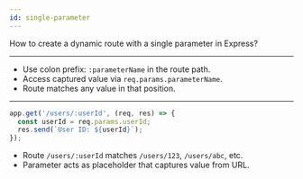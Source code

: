 ```yaml
---
id: single-parameter
---
```


How to create a dynamic route with a single parameter in Express?

---

- Use colon prefix: `:parameterName` in the route path.
- Access captured value via `req.params.parameterName`.
- Route matches any value in that position.

---

```js
app.get('/users/:userId', (req, res) => {
  const userId = req.params.userId;
  res.send(`User ID: ${userId}`);
});
```

- Route `/users/:userId` matches `/users/123`, `/users/abc`, etc.
- Parameter acts as placeholder that captures value from URL.
```